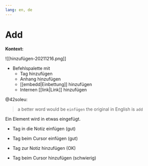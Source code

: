 ```yaml
---
lang: en, de
---
```

# Add

**Kontext:**

![[hinzufügen-20211216.png]] 

- Befehlspalette mit
	- Tag hinzufügen
	- Anhang hinzufügen
	- [[embedd\|Einbettung]] hinzufügen
	- Internen [[link\|Link]] hinzufügen

@42soleu:
> a better word would be `einfügen` the original in English is `add`

Ein Element wird in etwas eingefügt.

- Tag in die Notiz einfügen (gut)
- Tag beim Cursor einfügen (gut)

- Tag zur Notiz hinzufügen (OK)
- Tag beim Cursor hinzufügen (schwierig)

